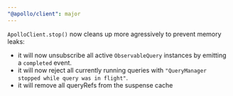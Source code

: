 ```yaml
---
"@apollo/client": major
---
```


`ApolloClient.stop()` now cleans up more agressively to prevent memory leaks:

* it will now unsubscribe all active `ObservableQuery` instances by emitting a `completed` event.
* it will now reject all currently running queries with `"QueryManager stopped while query was in flight"`.
* it will remove all queryRefs from the suspense cache
